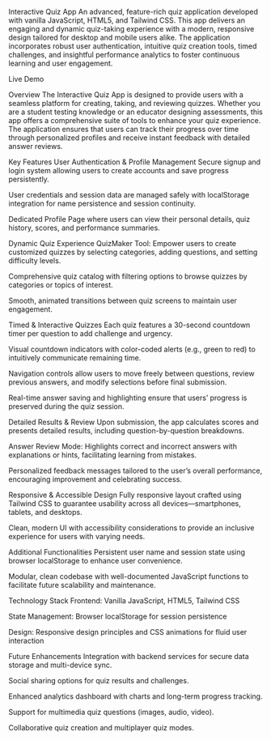 Interactive Quiz App
An advanced, feature-rich quiz application developed with vanilla JavaScript, HTML5, and Tailwind CSS. This app delivers an engaging and dynamic quiz-taking experience with a modern, responsive design tailored for desktop and mobile users alike. The application incorporates robust user authentication, intuitive quiz creation tools, timed challenges, and insightful performance analytics to foster continuous learning and user engagement.

Live Demo


Overview
The Interactive Quiz App is designed to provide users with a seamless platform for creating, taking, and reviewing quizzes. Whether you are a student testing knowledge or an educator designing assessments, this app offers a comprehensive suite of tools to enhance your quiz experience. The application ensures that users can track their progress over time through personalized profiles and receive instant feedback with detailed answer reviews.

Key Features
User Authentication & Profile Management
Secure signup and login system allowing users to create accounts and save progress persistently.

User credentials and session data are managed safely with localStorage integration for name persistence and session continuity.

Dedicated Profile Page where users can view their personal details, quiz history, scores, and performance summaries.

Dynamic Quiz Experience
QuizMaker Tool: Empower users to create customized quizzes by selecting categories, adding questions, and setting difficulty levels.

Comprehensive quiz catalog with filtering options to browse quizzes by categories or topics of interest.

Smooth, animated transitions between quiz screens to maintain user engagement.

Timed & Interactive Quizzes
Each quiz features a 30-second countdown timer per question to add challenge and urgency.

Visual countdown indicators with color-coded alerts (e.g., green to red) to intuitively communicate remaining time.

Navigation controls allow users to move freely between questions, review previous answers, and modify selections before final submission.

Real-time answer saving and highlighting ensure that users’ progress is preserved during the quiz session.

Detailed Results & Review
Upon submission, the app calculates scores and presents detailed results, including question-by-question breakdowns.

Answer Review Mode: Highlights correct and incorrect answers with explanations or hints, facilitating learning from mistakes.

Personalized feedback messages tailored to the user’s overall performance, encouraging improvement and celebrating success.

Responsive & Accessible Design
Fully responsive layout crafted using Tailwind CSS to guarantee usability across all devices—smartphones, tablets, and desktops.

Clean, modern UI with accessibility considerations to provide an inclusive experience for users with varying needs.

Additional Functionalities
Persistent user name and session state using browser localStorage to enhance user convenience.

Modular, clean codebase with well-documented JavaScript functions to facilitate future scalability and maintenance.

Technology Stack
Frontend: Vanilla JavaScript, HTML5, Tailwind CSS

State Management: Browser localStorage for session persistence

Design: Responsive design principles and CSS animations for fluid user interaction

Future Enhancements
Integration with backend services for secure data storage and multi-device sync.

Social sharing options for quiz results and challenges.

Enhanced analytics dashboard with charts and long-term progress tracking.

Support for multimedia quiz questions (images, audio, video).

Collaborative quiz creation and multiplayer quiz modes.

